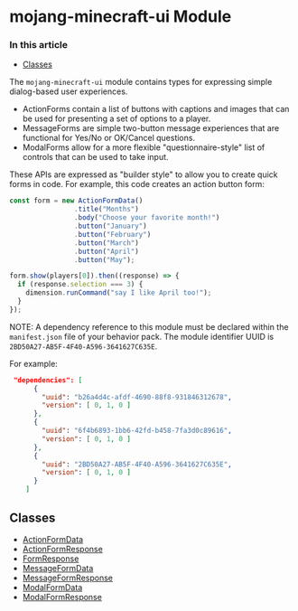 mojang-minecraft-ui Module
==========================

### In this article

- [Classes](#classes)

The `mojang-minecraft-ui` module contains types for expressing simple
dialog-based user experiences.

- ActionForms contain a list of buttons with captions and images that
  can be used for presenting a set of options to a player.
- MessageForms are simple two-button message experiences that are
  functional for Yes/No or OK/Cancel questions.
- ModalForms allow for a more flexible \"questionnaire-style\" list of
  controls that can be used to take input.

These APIs are expressed as \"builder style\" to allow you to create
quick forms in code. For example, this code creates an action button
form:
```js
const form = new ActionFormData()
                .title("Months")
                .body("Choose your favorite month!")
                .button("January")
                .button("February")
                .button("March")
                .button("April")
                .button("May");

form.show(players[0]).then((response) => {
  if (response.selection === 3) {
    dimension.runCommand("say I like April too!");
  }
});
```
NOTE: A dependency reference to this module must be declared within the
`manifest.json` file of your behavior pack. The module identifier UUID
is `2BD50A27-AB5F-4F40-A596-3641627C635E`.

For example:
```json
 "dependencies": [
      {
        "uuid": "b26a4d4c-afdf-4690-88f8-931846312678",
        "version": [ 0, 1, 0 ]
      },
      {
        "uuid": "6f4b6893-1bb6-42fd-b458-7fa3d0c89616",
        "version": [ 0, 1, 0 ]
      },
      {
        "uuid": "2BD50A27-AB5F-4F40-A596-3641627C635E",
        "version": [ 0, 1, 0 ]
      }
    ]
```

Classes
-------

- [ActionFormData](./wiki/mojang-minecraft-ui/ActionFormData.md)
- [ActionFormResponse](./wiki/mojang-minecraft-ui/ActionFormResponse.md)
- [FormResponse](./wiki/mojang-minecraft-ui/FormResponse.md)
- [MessageFormData](./wiki/mojang-minecraft-ui/MessageFormData.md)
- [MessageFormResponse](./wiki/mojang-minecraft-ui/MessageFormResponse.md)
- [ModalFormData](./wiki/mojang-minecraft-ui/ModalFormData.md)
- [ModalFormResponse](./wiki/mojang-minecraft-ui/ModalFormResponse.md)
